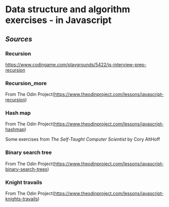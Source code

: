 # Data structure and algorithm exercises - in Javascript

## _Sources_

### Recursion

<https://www.codingame.com/playgrounds/5422/js-interview-prep-recursion>

### Recursion_more

From The Odin Project(<https://www.theodinproject.com/lessons/javascript-recursion>)

### Hash map

From The Odin Project(<https://www.theodinproject.com/lessons/javascript-hashmap>)

Some exercises from _The Self-Taught Computer Scientist_ by Cory AltHoff

### Binary search tree

From The Odin Project(<https://www.theodinproject.com/lessons/javascript-binary-search-trees>)

### Knight travails
From The Odin Project(<https://www.theodinproject.com/lessons/javascript-knights-travails>)